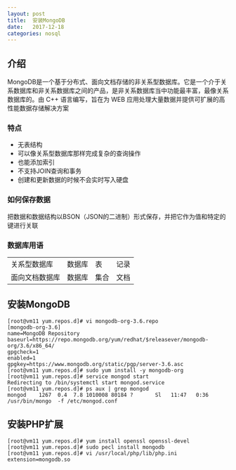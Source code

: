 ```yaml
---
layout: post
title:  安装MongoDB
date:   2017-12-18
categories: nosql
---
```


## 介绍
MongoDB是一个基于分布式、面向文档存储的非关系型数据库。它是一个介于关系数据库和非关系数据库之间的产品，是非关系数据库当中功能最丰富，最像关系数据库的。由 C++ 语言编写，旨在为 WEB 应用处理大量数据并提供可扩展的高性能数据存储解决方案

### 特点
- 无表结构
- 可以像关系型数据库那样完成复杂的查询操作
- 也能添加索引
- 不支持JOIN查询和事务
- 创建和更新数据的时候不会实时写入硬盘

### 如何保存数据
把数据和数据结构以BSON（JSON的二进制）形式保存，并把它作为值和特定的键进行关联

### 数据库用语

<table>
<tr>
<td>关系型数据库</td>
<td>数据库</td>
<td>表</td>
<td>记录</td>
</tr>
<tr>
<td>面向文档数据库</td>
<td>数据库</td>
<td>集合</td>
<td>文档</td>
</tr>
</table>

## 安装MongoDB
```shell_session
[root@vm11 yum.repos.d]# vi mongodb-org-3.6.repo
[mongodb-org-3.6]
name=MongoDB Repository
baseurl=https://repo.mongodb.org/yum/redhat/$releasever/mongodb-org/3.6/x86_64/
gpgcheck=1
enabled=1
gpgkey=https://www.mongodb.org/static/pgp/server-3.6.asc
[root@vm11 yum.repos.d]# sudo yum install -y mongodb-org
[root@vm11 yum.repos.d]# service mongod start
Redirecting to /bin/systemctl start mongod.service
[root@vm11 yum.repos.d]# ps aux | grep mongod
mongod    1267  0.4  7.8 1010008 80184 ?       Sl   11:47   0:36 /usr/bin/mongo  -f /etc/mongod.conf
```

## 安装PHP扩展
```shell_session
[root@vm11 yum.repos.d]# yum install openssl openssl-devel
[root@vm11 yum.repos.d]# sudo pecl install mongodb
[root@vm11 yum.repos.d]# vi /usr/local/php/lib/php.ini
extension=mongodb.so
```
